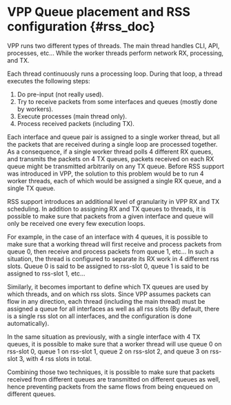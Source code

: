 # VPP Queue placement and RSS configuration    {#rss_doc}

VPP runs two different types of threads. The main thread handles CLI, API, processes, etc... While the worker threads perform network RX, processing, and TX.

Each thread continuously runs a processing loop. During that loop, a thread executes the following steps:
1. Do pre-input (not really used).
2. Try to receive packets from some interfaces and queues (mostly done by workers).
3. Execute processes (main thread only).
4. Process received packets (including TX).

Each interface and queue pair is assigned to a single worker thread, but all the packets that are received during a single loop are processed together. 
As a consequence, if a single worker thread polls 4 different RX queues, and transmits the packets on 4 TX queues, packets received on each RX queue might be transmitted arbitrarily on any TX queue.
Before RSS support was introduced in VPP, the solution to this problem would be to run 4 worker threads, each of which would be assigned a single RX queue, and a single TX queue.

RSS support introduces an additional level of granularity in VPP RX and TX scheduling. In addition to assigning RX and TX queues to threads, it is possible to make sure that packets from a given interface and queue will only be received one every few execution loops.

For example, in the case of an interface with 4 queues, it is possible to make sure that a working thread will first receive and process packets from queue 0, then receive and process packets from queue 1, etc... In such a situation, the thread is configured to separate its RX work in 4 different rss slots. Queue 0 is said to be assigned to rss-slot 0, queue 1 is said to be assigned to rss-slot 1, etc...

Similarly, it becomes important to define which TX queues are used by which threads, and on which rss slots. Since VPP assumes packets can flow in any direction, each thread (including the main thread) must be assigned a queue for all interfaces as well as all rss slots (By default, there is a single rss slot on all interfaces, and the configuration is done automatically).

In the same situation as previously, with a single interface with 4 TX queues, it is possible to make sure that a worker thread will use queue 0 on rss-slot 0, queue 1 on rss-slot 1, queue 2 on rss-slot 2, and queue 3 on rss-slot 3, with 4 rss slots in total.

Combining those two techniques, it is possible to make sure that packets received from different queues are transmitted on different queues as well, hence preventing packets from the same flows from being enqueued on different queues.




 





